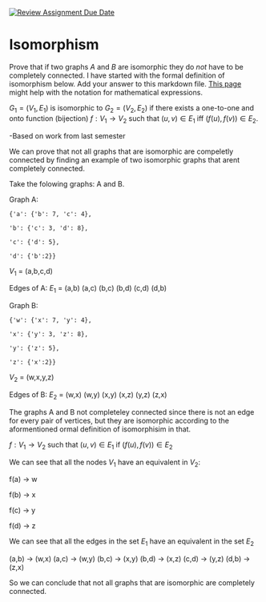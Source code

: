 [![Review Assignment Due Date](https://classroom.github.com/assets/deadline-readme-button-24ddc0f5d75046c5622901739e7c5dd533143b0c8e959d652212380cedb1ea36.svg)](https://classroom.github.com/a/QM7QGF1q)
# Isomorphism

Prove that if two graphs $A$ and $B$ are isomorphic they do *not* have to
be completely connected. I have started with the formal definition of
isomorphism below. Add your answer to this markdown file. [This
page](https://docs.github.com/en/get-started/writing-on-github/working-with-advanced-formatting/writing-mathematical-expressions)
might help with the notation for mathematical expressions.

$G_1=(V_1 , E_1)$ is isomorphic to $G_2 = (V_2, E_2)$ if there exists a
one-to-one and onto function (bijection) $f: V_1 \rightarrow V_2$ such that $(u,v)
\in E_1$ iff $(f(u),f(v)) \in E_2$.

-Based on work from last semester

We can prove that not all graphs that are isomorphic are compeletly connected by finding 
an example of two isomorphic graphs that arent completely connected.

Take the folowing graphs: A and B.

Graph A: 

    {'a': {'b': 7, 'c': 4},

    'b': {'c': 3, 'd': 8},

    'c': {'d': 5},

    'd': {'b':2}}

$V_1$ = (a,b,c,d)

Edges of A: $E_1$ = (a,b) (a,c) (b,c) (b,d) (c,d) (d,b)

Graph B: 

    {'w': {'x': 7, 'y': 4},

    'x': {'y': 3, 'z': 8},

    'y': {'z': 5},

    'z': {'x':2}}

$V_2$ = (w,x,y,z)

Edges of B: $E_2$ = (w,x) (w,y) (x,y) (x,z) (y,z) (z,x)


The graphs A and B not completeley connected since there is not an edge for every pair of vertices, but they are isomorphic according to the aformentioned
ormal definition of isomorphisim in that.

 $f: V_1 \rightarrow V_2$ such that $(u,v) \in E_1$ if $(f(u),f(v)) \in E_2$

We can see that all the nodes $V_1$ have an equivalent in $V_2$:

 f(a) -> w

 f(b) -> x

 f(c) -> y

 f(d) -> z

We can see that all the edges in the set $E_1$ have an equivalent in the set $E_2$

(a,b) -> (w,x) 
(a,c) -> (w,y) 
(b,c) -> (x,y) 
(b,d) -> (x,z) 
(c,d) -> (y,z) 
(d,b) -> (z,x)

 So we can conclude that not all graphs that are isomorphic are completely connected.

 







